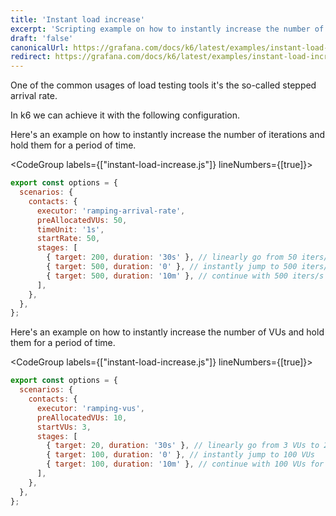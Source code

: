 ```yaml
---
title: 'Instant load increase'
excerpt: 'Scripting example on how to instantly increase the number of VUs or iterations and hold them for a period of time'
draft: 'false'
canonicalUrl: https://grafana.com/docs/k6/latest/examples/instant-load-increase/
redirect: https://grafana.com/docs/k6/latest/examples/instant-load-increase/
---
```


One of the common usages of load testing tools it's the so-called stepped arrival rate.

In k6 we can achieve it with the following configuration.

Here's an example on how to instantly increase the number of iterations and hold them for a period of time.

<CodeGroup labels={["instant-load-increase.js"]} lineNumbers={[true]}>

```javascript
export const options = {
  scenarios: {
    contacts: {
      executor: 'ramping-arrival-rate',
      preAllocatedVUs: 50,
      timeUnit: '1s',
      startRate: 50,
      stages: [
        { target: 200, duration: '30s' }, // linearly go from 50 iters/s to 200 iters/s for 30s
        { target: 500, duration: '0' }, // instantly jump to 500 iters/s
        { target: 500, duration: '10m' }, // continue with 500 iters/s for 10 minutes
      ],
    },
  },
};
```

</CodeGroup>


Here's an example on how to instantly increase the number of VUs and hold them for a period of time.

<CodeGroup labels={["instant-load-increase.js"]} lineNumbers={[true]}>

```javascript
export const options = {
  scenarios: {
    contacts: {
      executor: 'ramping-vus',
      preAllocatedVUs: 10,
      startVUs: 3,
      stages: [
        { target: 20, duration: '30s' }, // linearly go from 3 VUs to 20 VUs for 30s
        { target: 100, duration: '0' }, // instantly jump to 100 VUs
        { target: 100, duration: '10m' }, // continue with 100 VUs for 10 minutes
      ],
    },
  },
};
```

</CodeGroup>
